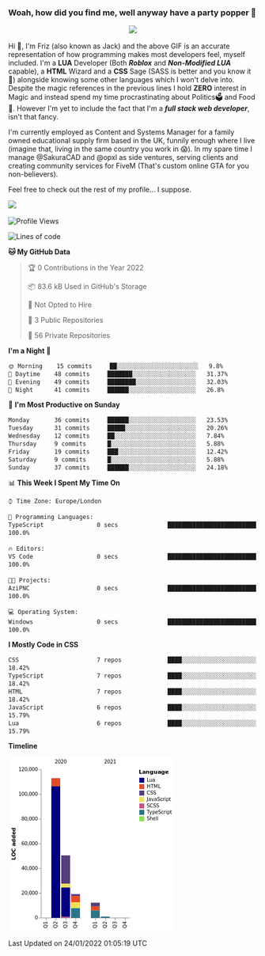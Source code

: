 ### Woah, how did you find me, well anyway have a party popper 🎉

<p align="center">
  <img  src="https://66.media.tumblr.com/d2766024a15e8c140bf20f314664eed2/d1615166bf58615c-d8/s400x600/aabc473a64edc43599d5345fd1e9e792d66ecc48.gifv">
</p>

Hi :wave:, I'm Friz (also known as Jack) and the above GIF is an accurate representation of how programming makes most developers feel, myself included. I'm a **LUA** Developer (Both ***Roblox*** and ***Non-Modified LUA*** capable), a **HTML** Wizard and a **CSS** Sage (SASS is better and you know it :pray:) alongside knowing some other languages which I won't delve into. Despite the magic references in the previous lines I hold **ZERO** interest in Magic and instead spend my time procrastinating about Politics🗳️ and Food🍔. However I'm yet to include the fact that I'm a ***full stack web developer***, isn't that fancy.

I'm currently employed as Content and Systems Manager for a family owned educational supply firm based in the UK, funnily enough where I live (imagine that, living in the same country you work in 😱). In my spare time I manage @SakuraCAD and @opxl as side ventures, serving clients and creating community services for FiveM (That's custom online GTA for you non-believers).

Feel free to check out the rest of my profile... I suppose.

<a href="https://github.com/anuraghazra/github-readme-stats">
  <img  src="https://github-readme-stats.vercel.app/api?username=JackOPXL&count_private=true&show_icons=true&theme=tokyonight" />
</a>



<!--START_SECTION:waka-->
![Profile Views](http://img.shields.io/badge/Profile%20Views-0-blue)

![Lines of code](https://img.shields.io/badge/From%20Hello%20World%20I%27ve%20Written-197%20Thousand%20lines%20of%20code-blue)

**🐱 My GitHub Data** 

> 🏆 0 Contributions in the Year 2022
 > 
> 📦 83.6 kB Used in GitHub's Storage 
 > 
> 🚫 Not Opted to Hire
 > 
> 📜 3 Public Repositories 
 > 
> 🔑 56 Private Repositories  
 > 
**I'm a Night 🦉** 

```text
🌞 Morning    15 commits     ██░░░░░░░░░░░░░░░░░░░░░░░   9.8% 
🌆 Daytime    48 commits     ███████░░░░░░░░░░░░░░░░░░   31.37% 
🌃 Evening    49 commits     ████████░░░░░░░░░░░░░░░░░   32.03% 
🌙 Night      41 commits     ██████░░░░░░░░░░░░░░░░░░░   26.8%

```
📅 **I'm Most Productive on Sunday** 

```text
Monday       36 commits     ██████░░░░░░░░░░░░░░░░░░░   23.53% 
Tuesday      31 commits     █████░░░░░░░░░░░░░░░░░░░░   20.26% 
Wednesday    12 commits     ██░░░░░░░░░░░░░░░░░░░░░░░   7.84% 
Thursday     9 commits      █░░░░░░░░░░░░░░░░░░░░░░░░   5.88% 
Friday       19 commits     ███░░░░░░░░░░░░░░░░░░░░░░   12.42% 
Saturday     9 commits      █░░░░░░░░░░░░░░░░░░░░░░░░   5.88% 
Sunday       37 commits     ██████░░░░░░░░░░░░░░░░░░░   24.18%

```


📊 **This Week I Spent My Time On** 

```text
⌚︎ Time Zone: Europe/London

💬 Programming Languages: 
TypeScript               0 secs              █████████████████████████   100.0%

🔥 Editors: 
VS Code                  0 secs              █████████████████████████   100.0%

🐱‍💻 Projects: 
AziPNC                   0 secs              █████████████████████████   100.0%

💻 Operating System: 
Windows                  0 secs              █████████████████████████   100.0%

```

**I Mostly Code in CSS** 

```text
CSS                      7 repos             ████░░░░░░░░░░░░░░░░░░░░░   18.42% 
TypeScript               7 repos             ████░░░░░░░░░░░░░░░░░░░░░   18.42% 
HTML                     7 repos             ████░░░░░░░░░░░░░░░░░░░░░   18.42% 
JavaScript               6 repos             ████░░░░░░░░░░░░░░░░░░░░░   15.79% 
Lua                      6 repos             ████░░░░░░░░░░░░░░░░░░░░░   15.79%

```


**Timeline**

![Chart not found](https://raw.githubusercontent.com/JackOPXL/JackOPXL/master/charts/bar_graph.png) 


 Last Updated on 24/01/2022 01:05:19 UTC
<!--END_SECTION:waka-->

